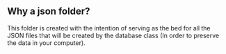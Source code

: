 ## Why a json folder?

This folder is created with the intention of serving as the bed for all the JSON files that will be created by the database class (In order to preserve the data in your computer).
